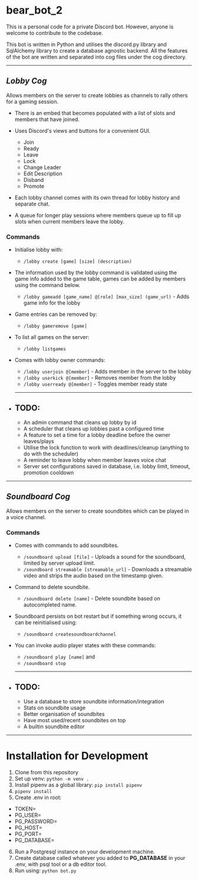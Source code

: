 # bear_bot_2

This is a personal code for a private Discord bot. However, anyone is welcome to contribute to the codebase.

This bot is written in Python and utilises the discord.py library and SqlAlchemy library to create
a database agnostic backend. All the features of the bot are written and separated into cog files under the cog directory.

---

## *Lobby Cog*
Allows members on the server to create lobbies as channels to rally others for a gaming session.
  - There is an embed that becomes populated with a list of slots and members that have joined.
  - Uses Discord's views and buttons for a convenient GUI.
    - Join
    - Ready
    - Leave 
    - Lock
    - Change Leader
    - Edit Description
    - Disband
    - Promote

  - Each lobby channel comes with its own thread for lobby history and separate chat.
  - A queue for longer play sessions where members queue up to fill up slots when current members leave the lobby.

  ### Commands
  - Initialise lobby with:
    - ```/lobby create [game] [size] (description)```
  - The information used by the lobby command is validated using the game info added to the game table, games can be added by members using the command below.
    - ```/lobby gameadd [game_name] @[role] [max_size] (game_url)``` - Adds game info for the lobby
  - Game entries can be removed by:
    - ```/lobby gameremove [game]```
  - To list all games on the server:
    - ```/lobby listgames```

  - Comes with lobby owner commands:
    - ```/lobby userjoin @[member]``` - Adds member in the server to the lobby
    - ```/lobby userkick @[member]``` - Removes member from the lobby
    - ```/lobby userready @[member]``` - Toggles member ready state

    ---
    
- ## TODO:
  - An admin command that cleans up lobby by id
  - A scheduler that cleans up lobbies past a configured time
  - A feature to set a time for a lobby deadline before the owner leaves/plays
  - Utilise the lock function to work with deadlines/cleanup (anything to do with the scheduler)
  - A reminder to leave lobby when member leaves voice chat
  - Server set configurations saved in database, i.e. lobby limit, timeout, promotion cooldown

---

## *Soundboard Cog*
Allows members on the server to create soundbites which can be played in a voice channel.

### Commands
  - Comes with commands to add soundbites.
    - ```/soundboard upload [file]``` - Uploads a sound for the soundboard, limited by server upload limit.
    - ```/soundboard streamable [streamable_url]``` - Downloads a streamable video and strips the audio based on the timestamp given.

  - Command to delete soundbite.
    - ```/soundboard delete [name]``` - Delete soundbite based on autocompleted name.

  - Soundboard persists on bot restart but if something wrong occurs, it can be reinitialised using:
    - ```/soundboard createsoundboardchannel```

  - You can invoke audio player states with these commands:
    - ```/soundboard play [name]```
    and
    - ```/soundboard stop```

    ---

- ## TODO:
  - Use a database to store soundbite information/integration
  - Stats on soundbite usage
  - Better organisation of soundbites
  - Have most used/recent soundbites on top
  - A builtin soundbite editor

---

# Installation for Development

1. Clone from this repository
2. Set up venv: ```python -m venv .```
3. Install pipenv as a global library: ```pip install pipenv```
4. ```pipenv install```
5. Create .env in root:

- TOKEN=
- PG_USER=
- PG_PASSWORD=
- PG_HOST=
- PG_PORT=
- PG_DATABASE=

6. Run a Postgresql instance on your development machine.
7. Create database called whatever you added to **PG_DATABASE** in your .env, with psql tool or a db editor tool.
8. Run using:
```python bot.py```
